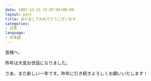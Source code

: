 ```yaml
---
date: 2007-12-31 15:07:02+00:00
layout: post
title: あけましておめでとうございます
categories:
- 日常
language:
- 日本語
---
```


皆様へ、

昨年は大変お世話になりました。

さあ、また新しい一年です。昨年に引き続きよろしくお願いいたします！

